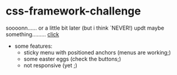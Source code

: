 # css-framework-challenge


soooonn...... or a little bit later (but i think `NEVER!)
updt
maybe something......... [click](https://szobonyatomi.github.io/css-framework-challenge/)

* some features:
	* sticky menu with positioned anchors (menus are working;)
	* some easter eggs (check the buttons;)
	* not responsive (yet ;)


